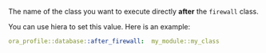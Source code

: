 The name of the class you want to execute directly **after** the `firewall` class.

You can use hiera to set this value. Here is an example:

```yaml
ora_profile::database::after_firewall:  my_module::my_class
```
